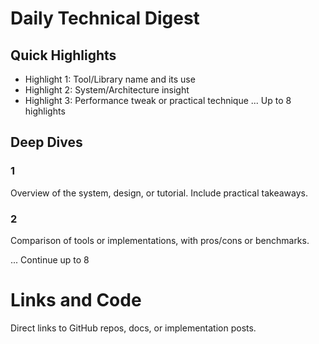 # Daily Technical Digest

## Quick Highlights

- Highlight 1:
Tool/Library name and its use
- Highlight 2:
System/Architecture insight
- Highlight 3:
Performance tweak or practical technique
... Up to 8 highlights

## Deep Dives

### 1
Overview of the system, design, or tutorial. Include practical takeaways.

### 2
Comparison of tools or implementations, with pros/cons or benchmarks.

... Continue up to 8

# Links and Code

Direct links to GitHub repos, docs, or implementation posts.
